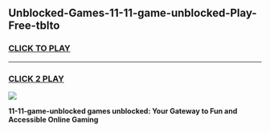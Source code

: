 
## Unblocked-Games-11-11-game-unblocked-Play-Free-tblto
<h3>
<a href="https://premium76.site?title=11-11-game-unblocked&ref=18A1">CLICK TO PLAY</a></h3>
<hr>

<h3>
<a href="https://premium76.site?title=11-11-game-unblocked&ref=18A1">CLICK 2 PLAY</a>
  
</h3>

<a href="https://premium76.site?title=11-11-game-unblocked&ref=18A1"><img src="https://clearcache.store/games.png"></a>


**11-11-game-unblocked games unblocked: Your Gateway to Fun and Accessible Online Gaming**
